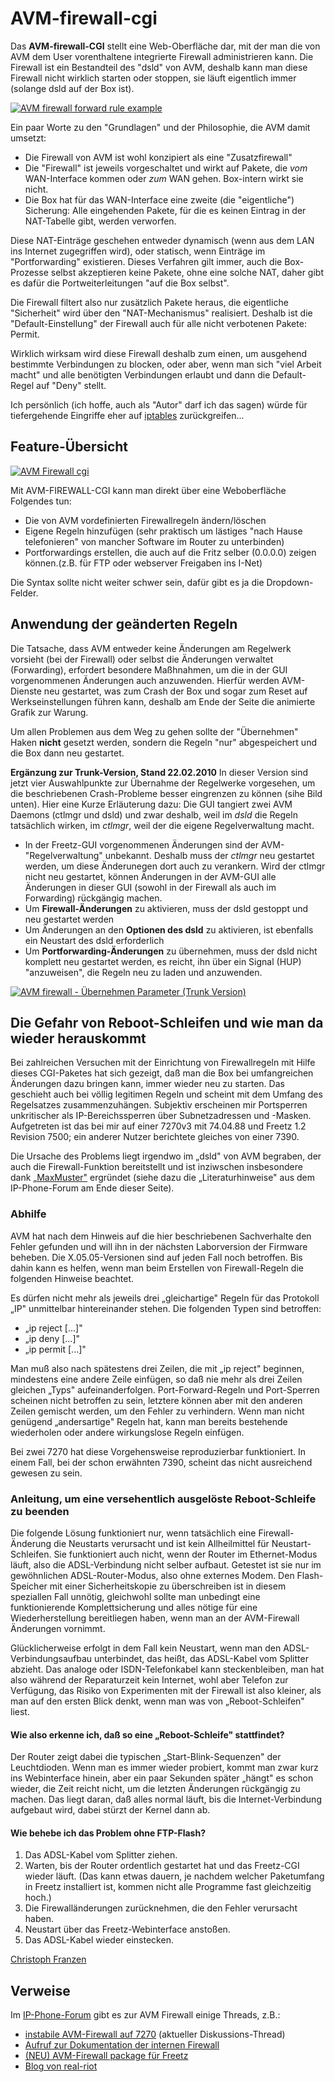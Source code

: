 AVM-firewall-cgi
================

Das **AVM-firewall-CGI** stellt eine Web-Oberfläche dar, mit der man die
von AVM dem User vorenthaltene integrierte Firewall administrieren kann.
Die Firewall ist ein Bestandteil des "dsld" von AVM, deshalb kann man
diese Firewall nicht wirklich starten oder stoppen, sie läuft eigentlich
immer (solange dsld auf der Box ist).

[![AVM firewall forward rule example](../../docs/screenshots/10_md.jpg)](../../docs/screenshots/10.jpg)

Ein paar Worte zu den "Grundlagen" und der Philosophie, die AVM damit
umsetzt:

-   Die Firewall von AVM ist wohl konzipiert als eine "Zusatzfirewall"
-   Die "Firewall" ist jeweils vorgeschaltet und wirkt auf Pakete, die
    *vom* WAN-Interface kommen oder *zum* WAN gehen. Box-intern wirkt
    sie nicht.
-   Die Box hat für das WAN-Interface eine zweite (die "eigentliche")
    Sicherung: Alle eingehenden Pakete, für die es keinen Eintrag in der
    NAT-Tabelle gibt, werden verworfen.

Diese NAT-Einträge geschehen entweder dynamisch (wenn aus dem LAN ins
Internet zugegriffen wird), oder statisch, wenn Einträge im
"Portforwarding" existieren. Dieses Verfahren gilt immer, auch die
Box-Prozesse selbst akzeptieren keine Pakete, ohne eine solche NAT,
daher gibt es dafür die Portweiterleitungen "auf die Box selbst".

Die Firewall filtert also nur zusätzlich Pakete heraus, die eigentliche
"Sicherheit" wird über den "NAT-Mechanismus" realisiert. Deshalb ist
die "Default-Einstellung" der Firewall auch für alle nicht verbotenen
Pakete: Permit.

Wirklich wirksam wird diese Firewall deshalb zum einen, um ausgehend
bestimmte Verbindungen zu blocken, oder aber, wenn man sich "viel
Arbeit macht" und alle benötigten Verbindungen erlaubt und dann die
Default-Regel auf "Deny" stellt.

Ich persönlich (ich hoffe, auch als "Autor" darf ich das sagen) würde
für tiefergehende Eingriffe eher auf [iptables](../iptables/README.md)
zurückgreifen...

Feature-Übersicht
-----------------

[![AVM Firewall cgi](../../docs/screenshots/100_md.jpg)](../../docs/screenshots/100.jpg)

Mit AVM-FIREWALL-CGI kann man direkt über eine Weboberfläche Folgendes
tun:

-   Die von AVM vordefinierten Firewallregeln ändern/löschen
-   Eigene Regeln hinzufügen (sehr praktisch um lästiges "nach Hause
    telefonieren" von mancher Software im Router zu unterbinden)
-   Portforwardings erstellen, die auch auf die Fritz selber (0.0.0.0)
    zeigen können.(z.B. für FTP oder webserver Freigaben ins I-Net)

Die Syntax sollte nicht weiter schwer sein, dafür gibt es ja die
Dropdown-Felder.

Anwendung der geänderten Regeln
-------------------------------

Die Tatsache, dass AVM entweder keine Änderungen am Regelwerk vorsieht
(bei der Firewall) oder selbst die Änderungen verwaltet (Forwarding),
erfordert besondere Maßhnahmen, um die in der GUI vorgenommenen
Änderungen auch anzuwenden. Hierfür werden AVM-Dienste neu gestartet,
was zum Crash der Box und sogar zum Reset auf Werkseinstellungen führen
kann, deshalb am Ende der Seite die animierte Grafik zur Warung.

Um allen Problemen aus dem Weg zu gehen sollte der "Übernehmen" Haken
**nicht** gesetzt werden, sondern die Regeln "nur" abgespeichert und
die Box dann neu gestartet.

**Ergänzung zur Trunk-Version, Stand 22.02.2010** In dieser Version sind
jetzt vier Auswahlpunkte zur Übernahme der Regelwerke vorgesehen, um die
beschriebenen Crash-Probleme besser eingrenzen zu können (sihe Bild
unten). Hier eine Kurze Erläuterung dazu:
Die GUI tangiert zwei AVM Daemons (ctlmgr und dsld) und zwar deshalb,
weil im *dsld* die Regeln tatsächlich wirken, im *ctlmgr*, weil der die
eigene Regelverwaltung macht.

-   In der Freetz-GUI vorgenommenen Änderungen sind der
    AVM-"Regelverwaltung" unbekannt. Deshalb muss der *ctlmgr* neu
    gestartet werden, um diese Änderunegen dort auch zu verankern. Wird
    der ctlmgr nicht neu gestartet, können Änderungen in der AVM-GUI
    alle Änderungen in dieser GUI (sowohl in der Firewall als auch im
    Forwarding) rückgängig machen.
-   Um **Firewall-Änderungen** zu aktivieren, muss der dsld gestoppt und
    neu gestartet werden
-   Um Änderungen an den **Optionen des dsld** zu aktivieren, ist
    ebenfalls ein Neustart des dsld erforderlich
-   Um **Portforwarding-Änderungen** zu übernehmen, muss der dsld nicht
    komplett neu gestartet werden, es reicht, ihn über ein Signal (HUP)
    "anzuweisen", die Regeln neu zu laden und anzuwenden.

[![AVM firewall - Übernehmen Parameter (Trunk Version)](../../docs/screenshots/145_md.png)](../../docs/screenshots/145.png)

Die Gefahr von Reboot-Schleifen und wie man da wieder herauskommt
-----------------------------------------------------------------

Bei zahlreichen Versuchen mit der Einrichtung von Firewallregeln mit
Hilfe dieses CGI-Paketes hat sich gezeigt, daß man die Box bei
umfangreichen Änderungen dazu bringen kann, immer wieder neu zu starten.
Das geschieht auch bei völlig legitimen Regeln und scheint mit dem
Umfang des Regelsatzes zusammenzuhängen. Subjektiv erscheinen mir
Portsperren unkritischer als IP-Bereichssperren über Subnetzadressen und
-Masken. Aufgetreten ist das bei mir auf einer 7270v3 mit 74.04.88 und
Freetz 1.2 Revision 7500; ein anderer Nutzer berichtete gleiches von
einer 7390.

Die Ursache des Problems liegt irgendwo im „dsld" von AVM begraben, der
auch die Firewall-Funktion bereitstellt und ist inziwschen insbesondere
dank
[„MaxMuster"](http://www.ip-phone-forum.de/member.php?u=62478)
ergründet (siehe dazu die „Literaturhinweise" aus dem IP-Phone-Forum am
Ende dieser Seite).

### Abhilfe

AVM hat nach dem Hinweis auf die hier beschriebenen Sachverhalte den
Fehler gefunden und will ihn in der nächsten Laborversion der Firmware
beheben. Die X.05.05-Versionen sind auf jeden Fall noch betroffen. Bis
dahin kann es helfen, wenn man beim Erstellen von Firewall-Regeln die
folgenden Hinweise beachtet.

Es dürfen nicht mehr als jeweils drei „gleichartige" Regeln für das
Protokoll „IP" unmittelbar hintereinander stehen. Die folgenden Typen
sind betroffen:

-   „ip reject [...]"
-   „ip deny [...]"
-   „ip permit [...]"

Man muß also nach spätestens drei Zeilen, die mit „ip reject" beginnen,
mindestens eine andere Zeile einfügen, so daß nie mehr als drei Zeilen
gleichen „Typs" aufeinanderfolgen. Port-Forward-Regeln und Port-Sperren
scheinen nicht betroffen zu sein, letztere können aber mit den anderen
Zeilen gemischt werden, um den Fehler zu verhindern. Wenn man nicht
genügend „andersartige" Regeln hat, kann man bereits bestehende
wiederholen oder andere wirkungslose Regeln einfügen.

Bei zwei 7270 hat diese Vorgehensweise reproduzierbar funktioniert. In
einem Fall, bei der schon erwähnten 7390, scheint das nicht ausreichend
gewesen zu sein.

### Anleitung, um eine versehentlich ausgelöste Reboot-Schleife zu beenden

Die folgende Lösung funktioniert nur, wenn tatsächlich eine
Firewall-Änderung die Neustarts verursacht und ist kein Allheilmittel
für Neustart-Schleifen. Sie funktioniert auch nicht, wenn der Router im
Ethernet-Modus läuft, also die ADSL-Verbindung nicht selber aufbaut.
Getestet ist sie nur im gewöhnlichen ADSL-Router-Modus, also ohne
externes Modem. Den Flash-Speicher mit einer Sicherheitskopie zu
überschreiben ist in diesem speziallen Fall unnötig, gleichwohl sollte
man unbedingt eine funktionierende Komplettsicherung und alles nötige
für eine Wiederherstellung bereitliegen haben, wenn man an der
AVM-Firewall Änderungen vornimmt.

Glücklicherweise erfolgt in dem Fall kein Neustart, wenn man den
ADSL-Verbindungsaufbau unterbindet, das heißt, das ADSL-Kabel vom
Splitter abzieht. Das analoge oder ISDN-Telefonkabel kann
steckenbleiben, man hat also während der Reparaturzeit kein Internet,
wohl aber Telefon zur Verfügung, das Risiko von Experimenten mit der
Firewall ist also kleiner, als man auf den ersten Blick denkt, wenn man
was von „Reboot-Schleifen" liest.

#### Wie also erkenne ich, daß so eine „Reboot-Schleife" stattfindet?

Der Router zeigt dabei die typischen „Start-Blink-Sequenzen" der
Leuchtdioden. Wenn man es immer wieder probiert, kommt man zwar kurz ins
Webinterface hinein, aber ein paar Sekunden später „hängt" es schon
wieder, die Zeit reicht nicht, um die letzten Änderungen rückgängig zu
machen. Das liegt daran, daß alles normal läuft, bis die
Internet-Verbindung aufgebaut wird, dabei stürzt der Kernel dann ab.

#### Wie behebe ich das Problem ohne FTP-Flash?

1.  Das ADSL-Kabel vom Splitter ziehen.
2.  Warten, bis der Router ordentlich gestartet hat und das Freetz-CGI
    wieder läuft. (Das kann etwas dauern, je nachdem welcher Paketumfang
    in Freetz installiert ist, kommen nicht alle Programme fast
    gleichzeitig hoch.)
3.  Die Firewalländerungen zurücknehmen, die den Fehler verursacht
    haben.
4.  Neustart über das Freetz-Webinterface anstoßen.
5.  Das ADSL-Kabel wieder einstecken.

[Christoph
Franzen](http://www.ip-phone-forum.de/member.php?u=121255)

Verweise
--------

Im [IP-Phone-Forum](http://www.ip-phone-forum.de)
gibt es zur AVM Firewall einige Threads, z.B.:

-   [instabile AVM-Firewall auf
    7270](http://www.ip-phone-forum.de/showthread.php?t=238901)
    (aktueller Diskussions-Thread)
-   [Aufruf zur Dokumentation der internen
    Firewall](http://www.ip-phone-forum.de/showthread.php?t=156778)
-   [(NEU) AVM-Firewall package für
    Freetz](http://www.ip-phone-forum.de/showthread.php?t=159802)
-   [Blog von
    real-riot](http://www.realriot.de/2007/05/die-interne-fritzbox-stateful-firewall_30.html)

